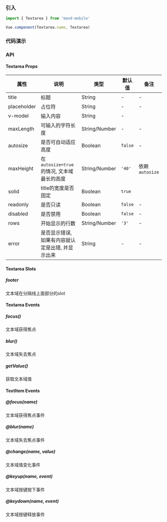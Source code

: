 ### 引入

```javascript
import { Textarea } from 'mand-mobile'

Vue.component(Textarea.name, Textarea)
```

### 代码演示
<!-- DEMO -->

### API

#### Textarea Props
| 属性        | 说明                                             | 类型          | 默认值  | 备注           |
| ----------- | ------------------------------------------------ | ------------- | ------- | -------------- |
| title       | 标题                                             | String        | -       | -              |
| placeholder | 占位符                                           | String        | -       | -              |
| v-model     | 输入内容                                         | String        | -       |                |
| maxLength   | 可输入的字符长度                                 | String/Number | -       | -              |
| autosize    | 是否可自动适应高度                               | Boolean       | `false` | -              |
| maxHeight   | 在`autosize=true`的情况, 文本域最长的高度        | String/Number | `'40'`  | 依赖`autosize` |
| solid       | title的宽度是否固定                              | Boolean       | `true`  |                |
| readonly    | 是否只读                                         | Boolean       | `false` | -              |
| disabled    | 是否禁用                                         | Boolean       | `false` | -              |
| rows        | 开始显示的行数                                   | String/Number | `'3'`   | -              |
| error       | 是否显示错误, 如果有内容就认定是出错, 并显示出来 | String        | -       | -              |

#### Textarea Slots

##### footer

文本域在分隔线上面部分的slot

#### Textarea Events

##### focus()
文本域获得焦点

##### blur()
文本域失去焦点

##### getValue()
获取文本域值

#### TextItem Events

##### @focus(name)
文本域获得焦点事件

##### @blur(name)
文本域失去焦点事件

##### @change(name, value)
文本域值变化事件

##### @keyup(name, event)
文本域按键按下事件

##### @keydown(name, event)
文本域按键释放事件
